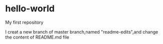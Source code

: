 # hello-world
My first repository

I creat a new branch of master branch,named "readme-edits",and change the content of README.md file
